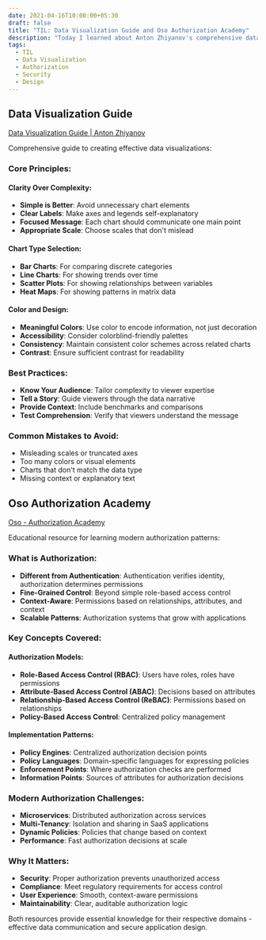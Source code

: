 ```yaml
---
date: 2021-04-16T10:00:00+05:30
draft: false
title: "TIL: Data Visualization Guide and Oso Authorization Academy"
description: "Today I learned about Anton Zhiyanov's comprehensive data visualization guide and Oso's Authorization Academy for learning modern authorization patterns and best practices."
tags:
  - TIL
  - Data Visualization
  - Authorization
  - Security
  - Design
---
```


## Data Visualization Guide

[Data Visualization Guide | Anton Zhiyanov](https://antonz.org/dataviz-guide/)

Comprehensive guide to creating effective data visualizations:

### Core Principles:

#### **Clarity Over Complexity:**
- **Simple is Better**: Avoid unnecessary chart elements
- **Clear Labels**: Make axes and legends self-explanatory
- **Focused Message**: Each chart should communicate one main point
- **Appropriate Scale**: Choose scales that don't mislead

#### **Chart Type Selection:**
- **Bar Charts**: For comparing discrete categories
- **Line Charts**: For showing trends over time
- **Scatter Plots**: For showing relationships between variables
- **Heat Maps**: For showing patterns in matrix data

#### **Color and Design:**
- **Meaningful Colors**: Use color to encode information, not just decoration
- **Accessibility**: Consider colorblind-friendly palettes
- **Consistency**: Maintain consistent color schemes across related charts
- **Contrast**: Ensure sufficient contrast for readability

### Best Practices:
- **Know Your Audience**: Tailor complexity to viewer expertise
- **Tell a Story**: Guide viewers through the data narrative
- **Provide Context**: Include benchmarks and comparisons
- **Test Comprehension**: Verify that viewers understand the message

### Common Mistakes to Avoid:
- Misleading scales or truncated axes
- Too many colors or visual elements
- Charts that don't match the data type
- Missing context or explanatory text

## Oso Authorization Academy

[Oso - Authorization Academy](https://www.osohq.com/developers/authorization-academy)

Educational resource for learning modern authorization patterns:

### What is Authorization:
- **Different from Authentication**: Authentication verifies identity, authorization determines permissions
- **Fine-Grained Control**: Beyond simple role-based access control
- **Context-Aware**: Permissions based on relationships, attributes, and context
- **Scalable Patterns**: Authorization systems that grow with applications

### Key Concepts Covered:

#### **Authorization Models:**
- **Role-Based Access Control (RBAC)**: Users have roles, roles have permissions
- **Attribute-Based Access Control (ABAC)**: Decisions based on attributes
- **Relationship-Based Access Control (ReBAC)**: Permissions based on relationships
- **Policy-Based Access Control**: Centralized policy management

#### **Implementation Patterns:**
- **Policy Engines**: Centralized authorization decision points
- **Policy Languages**: Domain-specific languages for expressing policies
- **Enforcement Points**: Where authorization checks are performed
- **Information Points**: Sources of attributes for authorization decisions

### Modern Authorization Challenges:
- **Microservices**: Distributed authorization across services
- **Multi-Tenancy**: Isolation and sharing in SaaS applications
- **Dynamic Policies**: Policies that change based on context
- **Performance**: Fast authorization decisions at scale

### Why It Matters:
- **Security**: Proper authorization prevents unauthorized access
- **Compliance**: Meet regulatory requirements for access control
- **User Experience**: Smooth, context-aware permissions
- **Maintainability**: Clear, auditable authorization logic

Both resources provide essential knowledge for their respective domains - effective data communication and secure application design.